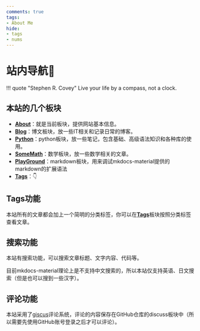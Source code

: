 ```yaml
---
comments: true
tags:
- About Me
hide:
- tags
- nums
---
```


# 站内导航🧭

!!! quote "Stephen R. Covey"
	Live your life by a compass, not a clock.

## 本站的几个板块

- [**About**](/About)：就是当前板块，提供网站基本信息。
- [**Blog**](/Blog)：博文板块，放一些IT相关和记录日常的博客。
- [**Python**](/Python)：python板块，放一些笔记，包含基础、高级语法知识和各种库的使用。
- [**SomeMath**](/SomeMath)：数学板块，放一些数学相关的文章。
- [**PlayGround**](/playground)：markdown板块，用来调试mkdocs-material提供的markdown的扩展语法
- [**Tags**](/tags/)：👇
## Tags功能
本站所有的文章都会加上一个简明的分类标签，你可以在[**Tags**](/tags)板块按照分类标签查看文章。

## 搜索功能
本站有搜索功能，可以搜索文章标题、文字内容、代码等。

目前mkdocs-material理论上是不支持中文搜索的，所以本站仅支持英语、日文搜索（但是也可以搜到一些汉字）。

## 评论功能
本站采用了[giscus](https://giscus.app/)评论系统，评论的内容保存在GitHub仓库的discuss板块中（所以需要先使用GitHub账号登录之后才可以评论）。
